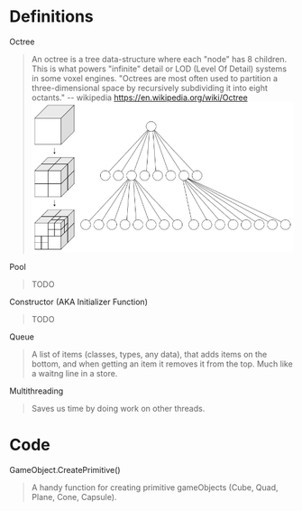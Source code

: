 # Definitions
Octree
> An octree is a tree data-structure where each "node" has 8 children. This is what powers "infinite" detail or LOD (Level Of Detail) systems in some voxel engines. "Octrees are most often used to partition a three-dimensional space by recursively subdividing it into eight octants." -- wikipedia
> https://en.wikipedia.org/wiki/Octree
> ![octree](/Assets/800px-Octree2.svg.png)

Pool
> TODO

Constructor (AKA Initializer Function)
> TODO

Queue
> A list of items (classes, types, any data), that adds items on the bottom, and when getting an item it removes it from the top. Much like a waitng line in a store.

Multithreading
> Saves us time by doing work on other threads.

# Code
GameObject.CreatePrimitive()
> A handy function for creating primitive gameObjects (Cube, Quad, Plane, Cone, Capsule).